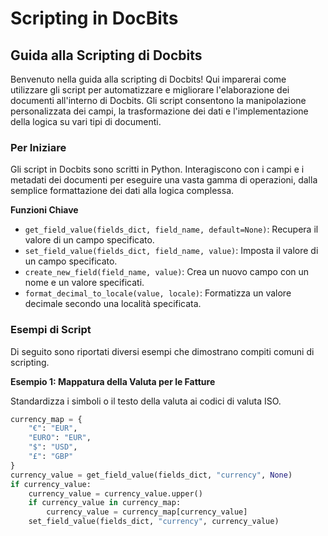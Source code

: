 # Scripting in DocBits

## Guida alla Scripting di Docbits

Benvenuto nella guida alla scripting di Docbits! Qui imparerai come utilizzare gli script per automatizzare e migliorare l'elaborazione dei documenti all'interno di Docbits. Gli script consentono la manipolazione personalizzata dei campi, la trasformazione dei dati e l'implementazione della logica su vari tipi di documenti.

### Per Iniziare

Gli script in Docbits sono scritti in Python. Interagiscono con i campi e i metadati dei documenti per eseguire una vasta gamma di operazioni, dalla semplice formattazione dei dati alla logica complessa.

**Funzioni Chiave**

* `get_field_value(fields_dict, field_name, default=None)`: Recupera il valore di un campo specificato.
* `set_field_value(fields_dict, field_name, value)`: Imposta il valore di un campo specificato.
* `create_new_field(field_name, value)`: Crea un nuovo campo con un nome e un valore specificati.
* `format_decimal_to_locale(value, locale)`: Formatizza un valore decimale secondo una località specificata.

### Esempi di Script

Di seguito sono riportati diversi esempi che dimostrano compiti comuni di scripting.

**Esempio 1: Mappatura della Valuta per le Fatture**

Standardizza i simboli o il testo della valuta ai codici di valuta ISO.

```python
currency_map = {
    "€": "EUR",
    "EURO": "EUR",
    "$": "USD",
    "£": "GBP"
}
currency_value = get_field_value(fields_dict, "currency", None)
if currency_value:
    currency_value = currency_value.upper()
    if currency_value in currency_map:
        currency_value = currency_map[currency_value]
    set_field_value(fields_dict, "currency", currency_value)
```
